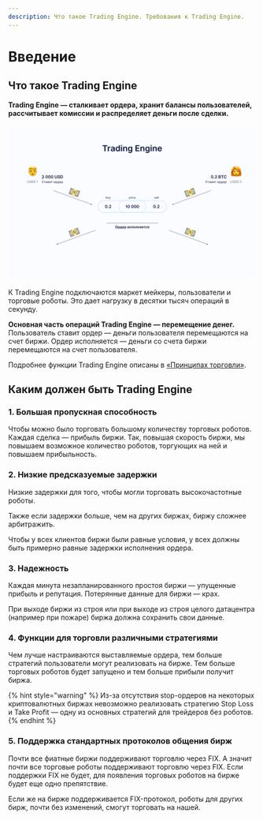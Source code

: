 ```yaml
---
description: Что такое Trading Engine. Требования к Trading Engine.
---
```


# Введение

## **Что такое Trading Engine**

**Trading Engine — сталкивает ордера, хранит балансы пользователей, рассчитывает комиссии и распределяет деньги после сделки.**

![Trading Engine &#x438;&#x441;&#x43F;&#x43E;&#x43B;&#x43D;&#x44F;&#x435;&#x442; &#x43E;&#x440;&#x434;&#x435;&#x440;&#x430;](../../.gitbook/assets/trading_engine%20%281%29.png)

К Trading Engine подключаются маркет мейкеры, пользователи и торговые роботы. Это дает нагрузку в десятки тысяч операций в секунду.

**Основная часть операций Trading Engine — перемещение денег.** Пользователь ставит ордер — деньги пользователя перемещаются на счет биржи. Ордер исполняется — деньги со счета биржи перемещаются на счет пользователя.

Подробнее функции Trading Engine описаны в [«Принципах торговли»](trading-principles.md).

## Каким должен быть Trading Engine

### **1. Большая пропускная способность**

Чтобы можно было торговать большому количеству торговых роботов. Каждая сделка — прибыль биржи. Так, повышая скорость биржи, мы повышаем возможное количество роботов, торгующих на ней и повышаем прибыльность.

### **2. Низкие предсказуемые задержки**

Низкие задержки для того, чтобы могли торговать высокочастотные роботы.

Также если задержки больше, чем на других биржах, биржу сложнее арбитражить.

Чтобы у всех клиентов биржи были равные условия, у всех должны быть примерно равные задержки исполнения ордера.

### **3. Надежность**

Каждая минута незапланированного простоя биржи — упущенные прибыль и репутация. Потерянные данные для биржи — крах.

При выходе биржи из строя или при выходе из строя целого датацентра \(например при пожаре\) биржа должна сохранить свои данные.

### **4. Функции для торговли различными стратегиями**

Чем лучше настраиваются выставляемые ордера, тем больше стратегий пользователи могут реализовать на бирже. Тем больше торговых роботов будет запущено и тем больше прибыли получит биржа.

{% hint style="warning" %}
Из-за отсутствия stop-ордеров на некоторых криптовалютных биржах невозможно реализовать стратегию Stop Loss и Take Profit — одну из основных стратегий для трейдеров без роботов.
{% endhint %}

### **5. Поддержка стандартных протоколов общения бирж**

Почти все фиатные биржи поддерживают торговлю через FIX. А значит почти все торговые роботы поддерживают торговлю через FIX. Если поддержки FIX не будет, для появления торговых роботов на бирже будет еще одно препятствие.

Если же на бирже поддерживается FIX-протокол, роботы для других бирж, почти без изменений, смогут торговать на нашей.

